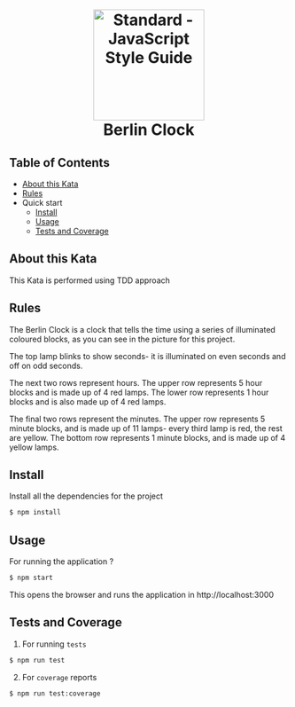 <h1 align="center">
  <img src="https://user-images.githubusercontent.com/14254413/59166945-ea77ff80-8b2e-11e9-8776-d99bdff3ae6f.png" alt="Standard - JavaScript Style Guide" width="200">
  <br>
  Berlin Clock
  <br>
</h1>

## Table of Contents

- [About this Kata](#about-this-kata)
- [Rules](#rules)
- Quick start
  - [Install](#install)
  - [Usage](#usage)
  - [Tests and Coverage](#tests-and-coverage)

## About this Kata

This Kata is performed using TDD approach

## Rules

The Berlin Clock is a clock that tells the time using a series of illuminated coloured blocks, as you can see in the picture for this project.

The top lamp blinks to show seconds- it is illuminated on even seconds and off on odd seconds.

The next two rows represent hours. The upper row represents 5 hour blocks and is made up of 4 red lamps. The lower row represents 1 hour blocks and is also made up of 4 red lamps.

The final two rows represent the minutes. The upper row represents 5 minute blocks, and is made up of 11 lamps- every third lamp is red, the rest are yellow. The bottom row represents 1 minute blocks, and is made up of 4 yellow lamps.

## Install

Install all the dependencies for the project

```bash
$ npm install
```

## Usage

For running the application ?

```bash
$ npm start
```
This opens the browser and runs the application in http://localhost:3000

## Tests and Coverage

1. For running `tests`

```bash
$ npm run test
```

2. For `coverage` reports

```bash
$ npm run test:coverage
```